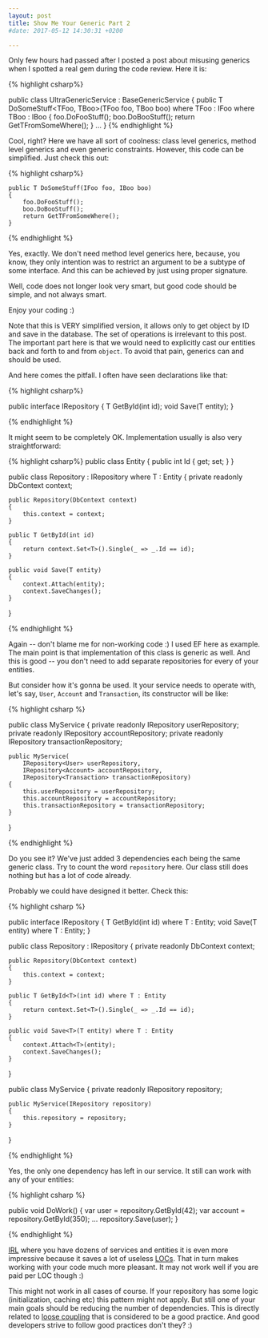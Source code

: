 ```yaml
---
layout: post
title: Show Me Your Generic Part 2
#date: 2017-05-12 14:30:31 +0200

---
```


Only few hours had passed after I posted a post about misusing generics when I spotted
a real gem during the code review. Here it is:

{% highlight csharp%}

public class UltraGenericService<T> : BaseGenericService<T>
{
    public T DoSomeStuff<TFoo, TBoo>(TFoo foo, TBoo boo)
        where TFoo : IFoo
        where TBoo : IBoo
    {
        foo.DoFooStuff();
        boo.DoBooStuff();
        return GetTFromSomeWhere();
    }
    ...
}
{% endhighlight %} 

Cool, right? Here we have all sort of coolness: class level generics, method level generics and even generic constraints. However, this code can be simplified. Just check this out:

{% highlight csharp%}

    public T DoSomeStuff(IFoo foo, IBoo boo)
    {
        foo.DoFooStuff();
        boo.DoBooStuff();
        return GetTFromSomeWhere();
    }

{% endhighlight %} 

Yes, exactly. We don't need method level generics here, because, you know, they only intention was to restrict an argument to be a subtype of some interface. And this can be achieved by just using proper signature. 

Well, code does not longer look very smart, but good code should be simple, and not always smart. 

Enjoy your coding :) 


Note that this is VERY simplified version, it allows only to get object by ID and
save in the database. The set of operations is irrelevant to this post. The important part here is that we would need to explicitly cast our entities back and forth to and from `object`. To avoid that pain, generics can and should be used.

And here comes the pitfall. I often have seen declarations like that:

{% highlight csharp%}

public interface IRepository<T>
{
    T GetById(int id);
    void Save(T entity);
}

{% endhighlight %} 

It might seem to be completely OK. Implementation usually is also very straightforward:

{% highlight csharp%}
public class Entity {  public int Id { get; set; } }

public class Repository<T> : IRepository<T> where T : Entity
{
    private readonly DbContext context;

    public Repository(DbContext context)
    {
        this.context = context;
    }

    public T GetById(int id)
    {
        return context.Set<T>().Single(_ => _.Id == id);
    }

    public void Save(T entity)
    {
        context.Attach(entity);
        context.SaveChanges();
    }
}

{% endhighlight %} 

Again -- don't blame me for non-working code :) I used EF here as example. The main point is that implementation of this class is generic as well. And this is good -- you don't need to add separate repositories for every of your entities. 

But consider how it's gonna be used. It your service needs to operate with, let's say, `User`, `Account` and `Transaction`, its constructor will be like:

{% highlight csharp %} 

public class MyService
{
    private readonly IRepository<User> userRepository;
    private readonly IRepository<Account> accountRepository;
    private readonly IRepository<Transaction> transactionRepository;

    public MyService(
        IRepository<User> userRepository, 
        IRepository<Account> accountRepository, 
        IRepository<Transaction> transactionRepository)
    {
        this.userRepository = userRepository;
        this.accountRepository = accountRepository;
        this.transactionRepository = transactionRepository;
    }
}

{% endhighlight %}

Do you see it? We've just added 3 dependencies each being the same generic class. Try to count the word `repository` here. Our class still does nothing but has a lot of code already.

Probably we could have designed it better. Check this:

{% highlight csharp %}

public interface IRepository
{
    T GetById<T>(int id) where T : Entity;
    void Save<T>(T entity) where T : Entity;
}

public class Repository : IRepository
{
    private readonly DbContext context;

    public Repository(DbContext context)
    {
        this.context = context;
    }

    public T GetById<T>(int id) where T : Entity
    {
        return context.Set<T>().Single(_ => _.Id == id);
    }

    public void Save<T>(T entity) where T : Entity
    {
        context.Attach<T>(entity);
        context.SaveChanges();
    }
}

public class MyService
{
    private readonly IRepository repository;

    public MyService(IRepository repository)
    {
        this.repository = repository;
    }
}
 
{% endhighlight %}

Yes, the only one dependency has left in our service. It still can work with any of your entities:

{% highlight csharp %}

public void DoWork()
{
    var user = repository.GetById<User>(42);
    var account = repository.GetById<Account>(350);
    ...
    repository.Save(user);
}

{% endhighlight %}
 
[IRL](http://www.urbandictionary.com/define.php?term=IRL) where you have dozens of services and entities it is even more impressive because it saves a lot of useless [LOCs](https://en.wikipedia.org/wiki/Source_lines_of_code). That in turn makes working with your code much more pleasant. It may not work well if you are paid per LOC though :)

This might not work in all cases of course. If your repository has some logic (initialization, caching etc) this pattern might not apply. But still one of your main
goals should be reducing the number of dependencies. This is directly related to [loose coupling](https://en.wikipedia.org/wiki/Loose_coupling) that is considered to 
be a good practice. And good developers strive to follow good practices don't they? :)